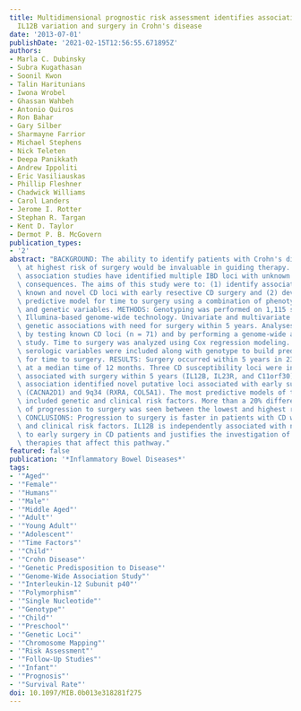 ```yaml
---
title: Multidimensional prognostic risk assessment identifies association between
  IL12B variation and surgery in Crohn's disease
date: '2013-07-01'
publishDate: '2021-02-15T12:56:55.671895Z'
authors:
- Marla C. Dubinsky
- Subra Kugathasan
- Soonil Kwon
- Talin Haritunians
- Iwona Wrobel
- Ghassan Wahbeh
- Antonio Quiros
- Ron Bahar
- Gary Silber
- Sharmayne Farrior
- Michael Stephens
- Nick Teleten
- Deepa Panikkath
- Andrew Ippoliti
- Eric Vasiliauskas
- Phillip Fleshner
- Chadwick Williams
- Carol Landers
- Jerome I. Rotter
- Stephan R. Targan
- Kent D. Taylor
- Dermot P. B. McGovern
publication_types:
- '2'
abstract: "BACKGROUND: The ability to identify patients with Crohn's disease (CD)\
  \ at highest risk of surgery would be invaluable in guiding therapy. Genome-wide\
  \ association studies have identified multiple IBD loci with unknown phenotypic\
  \ consequences. The aims of this study were to: (1) identify associations between\
  \ known and novel CD loci with early resective CD surgery and (2) develop the best\
  \ predictive model for time to surgery using a combination of phenotypic, serologic,\
  \ and genetic variables. METHODS: Genotyping was performed on 1,115 subjects using\
  \ Illumina-based genome-wide technology. Univariate and multivariate analyses tested\
  \ genetic associations with need for surgery within 5 years. Analyses were performed\
  \ by testing known CD loci (n = 71) and by performing a genome-wide association\
  \ study. Time to surgery was analyzed using Cox regression modeling. Clinical and\
  \ serologic variables were included along with genotype to build predictive models\
  \ for time to surgery. RESULTS: Surgery occurred within 5 years in 239 subjects\
  \ at a median time of 12 months. Three CD susceptibility loci were independently\
  \ associated with surgery within 5 years (IL12B, IL23R, and C11orf30). Genome-wide\
  \ association identified novel putative loci associated with early surgery: 7q21\
  \ (CACNA2D1) and 9q34 (RXRA, COL5A1). The most predictive models of time to surgery\
  \ included genetic and clinical risk factors. More than a 20% difference in frequency\
  \ of progression to surgery was seen between the lowest and highest risk groups.\
  \ CONCLUSIONS: Progression to surgery is faster in patients with CD with both genetic\
  \ and clinical risk factors. IL12B is independently associated with need and time\
  \ to early surgery in CD patients and justifies the investigation of novel and existing\
  \ therapies that affect this pathway."
featured: false
publication: '*Inflammatory Bowel Diseases*'
tags:
- '"Aged"'
- '"Female"'
- '"Humans"'
- '"Male"'
- '"Middle Aged"'
- '"Adult"'
- '"Young Adult"'
- '"Adolescent"'
- '"Time Factors"'
- '"Child"'
- '"Crohn Disease"'
- '"Genetic Predisposition to Disease"'
- '"Genome-Wide Association Study"'
- '"Interleukin-12 Subunit p40"'
- '"Polymorphism"'
- '"Single Nucleotide"'
- '"Genotype"'
- '"Child"'
- '"Preschool"'
- '"Genetic Loci"'
- '"Chromosome Mapping"'
- '"Risk Assessment"'
- '"Follow-Up Studies"'
- '"Infant"'
- '"Prognosis"'
- '"Survival Rate"'
doi: 10.1097/MIB.0b013e318281f275
---
```


